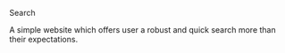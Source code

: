  Search

 A simple website which offers user a robust and quick  search more than their expectations.


